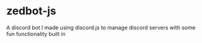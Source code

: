 # zedbot-js
A discord bot  I made using discord.js to manage discord servers with some fun functionality built in
